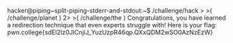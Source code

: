 hacker@piping~split-piping-stderr-and-stdout:~$ /challenge/hack > >( /challenge/planet ) 2> >( /challenge/the )
Congratulations, you have learned a redirection technique that even experts 
struggle with! Here is your flag:
pwn.college{sdEl2Iz0JlCnjiJ_YuzUzpR46qp.QXxQDM2wSO0AzNzEzW}

